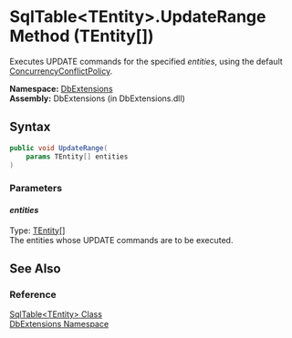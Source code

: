 SqlTable&lt;TEntity>.UpdateRange Method (TEntity[])
===================================================
Executes UPDATE commands for the specified *entities*, using the default [ConcurrencyConflictPolicy][1].

**Namespace:** [DbExtensions][2]  
**Assembly:** DbExtensions (in DbExtensions.dll)

Syntax
------

```csharp
public void UpdateRange(
	params TEntity[] entities
)
```

### Parameters

#### *entities*
Type: [TEntity][3][]  
The entities whose UPDATE commands are to be executed.


See Also
--------

### Reference
[SqlTable&lt;TEntity> Class][3]  
[DbExtensions Namespace][2]  

[1]: ../ConcurrencyConflictPolicy/README.md
[2]: ../README.md
[3]: README.md